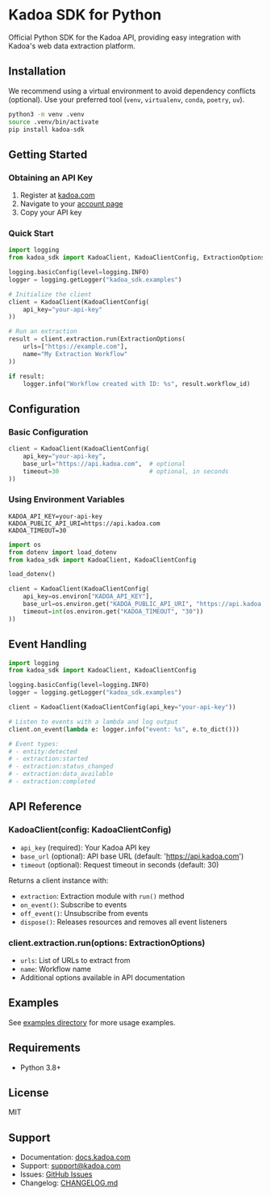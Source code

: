 # Kadoa SDK for Python

Official Python SDK for the Kadoa API, providing easy integration with Kadoa's web data extraction platform.

## Installation

We recommend using a virtual environment to avoid dependency conflicts (optional). Use your preferred tool (`venv`, `virtualenv`, `conda`, `poetry`, `uv`).

```bash
python3 -m venv .venv
source .venv/bin/activate
pip install kadoa-sdk
```

## Getting Started

### Obtaining an API Key

1. Register at [kadoa.com](https://www.kadoa.com/)
2. Navigate to your [account page](https://www.kadoa.com/account)
3. Copy your API key

### Quick Start

```python
import logging
from kadoa_sdk import KadoaClient, KadoaClientConfig, ExtractionOptions

logging.basicConfig(level=logging.INFO)
logger = logging.getLogger("kadoa_sdk.examples")

# Initialize the client
client = KadoaClient(KadoaClientConfig(
    api_key="your-api-key"
))

# Run an extraction
result = client.extraction.run(ExtractionOptions(
    urls=["https://example.com"],
    name="My Extraction Workflow"
))

if result:
    logger.info("Workflow created with ID: %s", result.workflow_id)
```

## Configuration

### Basic Configuration

```python
client = KadoaClient(KadoaClientConfig(
    api_key="your-api-key",
    base_url="https://api.kadoa.com",  # optional
    timeout=30                         # optional, in seconds
))
```

### Using Environment Variables

```env
KADOA_API_KEY=your-api-key
KADOA_PUBLIC_API_URI=https://api.kadoa.com
KADOA_TIMEOUT=30
```

```python
import os
from dotenv import load_dotenv
from kadoa_sdk import KadoaClient, KadoaClientConfig

load_dotenv()

client = KadoaClient(KadoaClientConfig(
    api_key=os.environ["KADOA_API_KEY"],
    base_url=os.environ.get("KADOA_PUBLIC_API_URI", "https://api.kadoa.com"),
    timeout=int(os.environ.get("KADOA_TIMEOUT", "30"))
))
```

## Event Handling

```python
import logging
from kadoa_sdk import KadoaClient, KadoaClientConfig

logging.basicConfig(level=logging.INFO)
logger = logging.getLogger("kadoa_sdk.examples")

client = KadoaClient(KadoaClientConfig(api_key="your-api-key"))

# Listen to events with a lambda and log output
client.on_event(lambda e: logger.info("event: %s", e.to_dict()))

# Event types:
# - entity:detected
# - extraction:started
# - extraction:status_changed
# - extraction:data_available
# - extraction:completed
```

## API Reference

### KadoaClient(config: KadoaClientConfig)
- `api_key` (required): Your Kadoa API key
- `base_url` (optional): API base URL (default: 'https://api.kadoa.com')
- `timeout` (optional): Request timeout in seconds (default: 30)

Returns a client instance with:
- `extraction`: Extraction module with `run()` method
- `on_event()`: Subscribe to events
- `off_event()`: Unsubscribe from events
- `dispose()`: Releases resources and removes all event listeners

### client.extraction.run(options: ExtractionOptions)
- `urls`: List of URLs to extract from
- `name`: Workflow name
- Additional options available in API documentation

## Examples

See [examples directory](https://github.com/kadoa-org/kadoa-sdks/tree/main/examples/python-examples) for more usage examples.

## Requirements

- Python 3.8+

## License

MIT

## Support

- Documentation: [docs.kadoa.com](https://docs.kadoa.com)
- Support: [support@kadoa.com](mailto:support@kadoa.com)
- Issues: [GitHub Issues](https://github.com/kadoa-org/kadoa-sdks/issues)
- Changelog: [CHANGELOG.md](./CHANGELOG.md)
